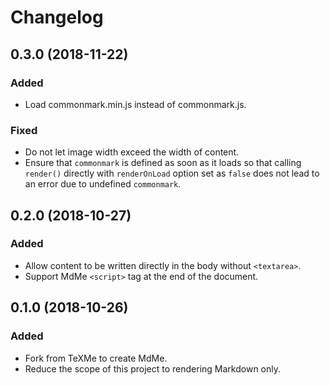 Changelog
=========

0.3.0 (2018-11-22)
------------------
### Added
- Load commonmark.min.js instead of commonmark.js.

### Fixed
- Do not let image width exceed the width of content.
- Ensure that `commonmark` is defined as soon as it loads so that
  calling `render()` directly with `renderOnLoad` option set as `false`
  does not lead to an error due to undefined `commonmark`.


0.2.0 (2018-10-27)
------------------
### Added
- Allow content to be written directly in the body without `<textarea>`.
- Support MdMe `<script>` tag at the end of the document.


0.1.0 (2018-10-26)
------------------
### Added
- Fork from TeXMe to create MdMe.
- Reduce the scope of this project to rendering Markdown only.
